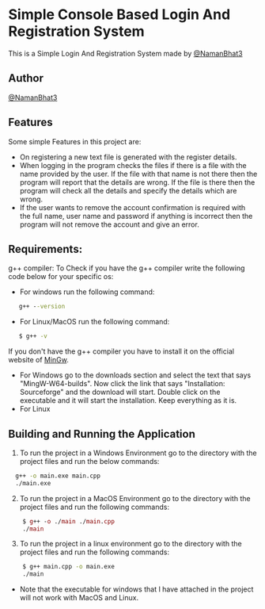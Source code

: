 
# Simple Console Based Login And Registration System

This is a Simple Login And Registration System made by [@NamanBhat3](https://github.com/NamanBhat3)




## Author

[@NamanBhat3](https://github.com/NamanBhat3)

  
## Features

Some simple Features in this project are:

- On registering a new text file is generated with the register details.
- When logging in the program checks the files if there is a file with the name provided by the user. If the file with that name is not there then the program will report that the details are wrong. If the file is there then the program will check all the details and specify the details which are wrong.
- If the user wants to remove the account confirmation is required with the full name, user name and password if anything is incorrect then the program will not remove the account and give an error.

  
## Requirements:
  g++ compiler:
  To Check if you have the g++ compiler write the following code below for your specific os:

  - For windows run the following command:
  ```cmd
     g++ --version
  ```
  - For Linux/MacOS run the following command:
  ```bash
     $ g++ -v
  ```
  
  If you don't have the g++ compiler you have to install it on the official website of [MinGw](http://mingw-w64.org/).
   - For Windows go to the downloads section and select the text that says "MingW-W64-builds". Now click the link that says "Installation: Sourceforge" and the download will start. Double click on the executable and it will start the installation. Keep everything as it is.
   - For Linux
## Building and Running the Application

1. To run the project in a Windows Environment go to the directory with the project files and run the below commands:

```cmd
  g++ -o main.exe main.cpp
  ./main.exe
```

2. To run the project in a MacOS Environment go to the directory with the project files and run the following commands:
```mac
    $ g++ -o ./main ./main.cpp
    ./main
```

3. To run the project in a linux environment go to the directory with the project files and run the following commands:
```bash
    $ g++ main.cpp -o main.exe
    ./main
```

- Note that the executable for windows that I have attached in the project will not work with MacOS and Linux.





  